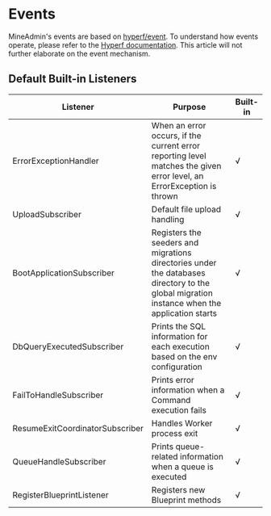 # Events

MineAdmin's events are based on [hyperf/event](https://github.com/hyperf/event). To understand how events operate, please refer to the [Hyperf documentation](https://hyperf.io). This article will not further elaborate on the event mechanism.

## Default Built-in Listeners

| Listener                           | Purpose                                                                 | Built-in |
|------------------------------------|-------------------------------------------------------------------------|----------|
| ErrorExceptionHandler              | When an error occurs, if the current error reporting level matches the given error level, an ErrorException is thrown | √        |
| UploadSubscriber                   | Default file upload handling                                            | √        |
| BootApplicationSubscriber          | Registers the seeders and migrations directories under the databases directory to the global migration instance when the application starts | √        |
| DbQueryExecutedSubscriber          | Prints the SQL information for each execution based on the env configuration | √        |
| FailToHandleSubscriber             | Prints error information when a Command execution fails                  | √        |
| ResumeExitCoordinatorSubscriber    | Handles Worker process exit                                             | √        |
| QueueHandleSubscriber              | Prints queue-related information when a queue is executed                | √        |
| RegisterBlueprintListener          | Registers new Blueprint methods                                         | √        |